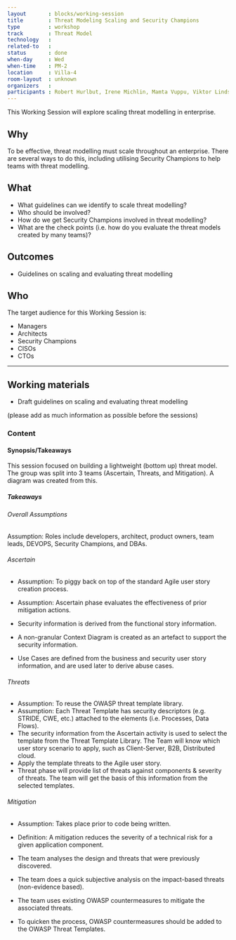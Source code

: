 ```yaml
---
layout       : blocks/working-session
title        : Threat Modeling Scaling and Security Champions
type         : workshop
track        : Threat Model
technology   :
related-to   :
status       : done
when-day     : Wed
when-time    : PM-2
location     : Villa-4
room-layout  : unknown
organizers   :
participants : Robert Hurlbut, Irene Michlin, Mamta Vuppu, Viktor Lindström, Steven Wierckx
---
```


This Working Session will explore scaling threat modelling in enterprise.

## Why

To be effective, threat modelling must scale throughout an enterprise. There are several ways to do this, including utilising Security Champions to help teams with threat modelling.

## What

- What guidelines can we identify to scale threat modelling?
- Who should be involved? 
- How do we get Security Champions involved in threat modelling?
- What are the check points (i.e. how do you evaluate the threat models created by many teams)?

## Outcomes

- Guidelines on scaling and evaluating threat modelling

## Who

The target audience for this Working Session is:

 -  Managers
 -  Architects
 -  Security Champions
 -  CISOs
 -  CTOs
 
 --- 

## Working materials

- Draft guidelines on scaling and evaluating threat modelling

(please add as much information as possible before the sessions)

### Content

#### Synopsis/Takeaways

This session focused on building a lightweight (bottom up) threat model.  The group was split into 3 teams (Ascertain, Threats, and Mitigation).  A diagram was created from this. 

##### Takeaways

###### Overall Assumptions
Assumption: Roles include developers, architect, product owners, team leads, DEVOPS, Security Champions, and DBAs.

###### Ascertain
- Assumption: To piggy back on top of the standard Agile user story creation process. 
- Assumption: Ascertain phase evaluates the effectiveness of prior mitigation actions.

- Security information is derived from the functional story information.
- A non-granular Context Diagram is created as an artefact to support the security information. 
- Use Cases are defined from the business and security user story information, and are used later to derive abuse cases.

###### Threats
- Assumption:  To reuse the OWASP threat template library.
- Assumption: Each Threat Template has security descriptors (e.g. STRIDE, CWE, etc.) attached to the elements (i.e. Processes, Data Flows). 
- The security information from the Ascertain activity is used to select the template from the Threat Template Library. The Team will know which user story scenario to apply, such as Client-Server, B2B, Distributed cloud.
- Apply the template threats to the Agile user story.
- Threat phase will provide list of threats against components & severity of threats. The team will get the basis of this information from the selected templates. 

###### Mitigation 
- Assumption: Takes place prior to code being written.

- Definition: A mitigation reduces the severity of a technical risk for a given application component.

- The team analyses the design and threats that were previously discovered. 
- The team does a quick subjective analysis on the impact-based threats (non-evidence based).
- The team uses existing OWASP countermeasures to mitigate the associated threats.
- To quicken the process, OWASP countermeasures should be added to the OWASP Threat Templates. 

